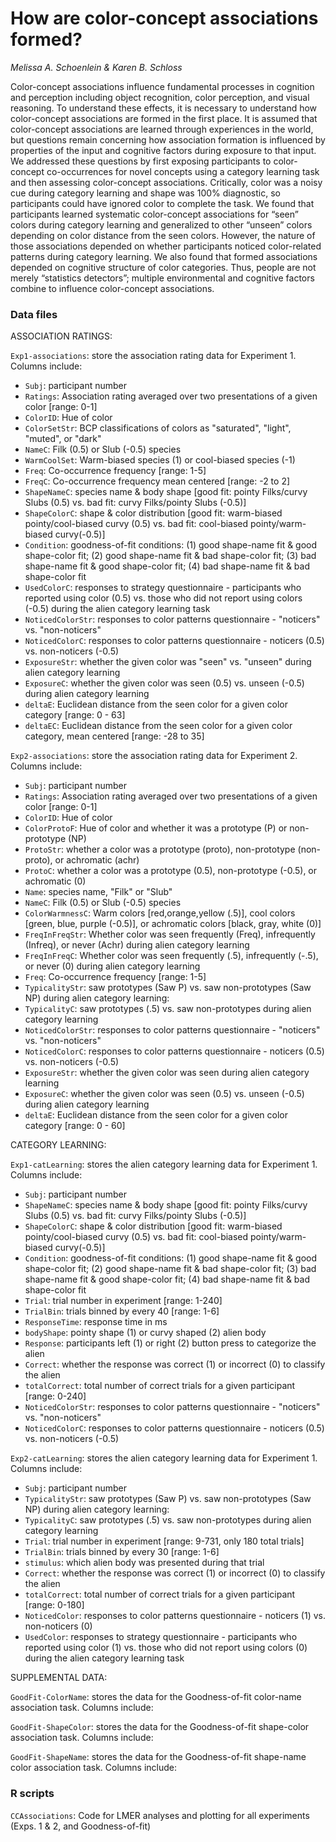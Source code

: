 # How are color-concept associations formed? 

_Melissa A. Schoenlein & Karen B. Schloss_

Color-concept associations influence fundamental processes in cognition and perception including object recognition, color perception, and visual reasoning. To understand these effects, it is necessary to understand how color-concept associations are formed in the first place. It is assumed that color-concept associations are learned through experiences in the world, but questions remain concerning how association formation is influenced by properties of the input and cognitive factors during exposure to that input. We addressed these questions by first exposing participants to color-concept co-occurrences for novel concepts using a category learning task and then assessing color-concept associations. Critically, color was a noisy cue during category learning and shape was 100% diagnostic, so participants could have ignored color to complete the task. We found that participants learned systematic color-concept associations for “seen” colors during category learning and generalized to other “unseen” colors depending on color distance from the seen colors. However, the nature of those associations depended on whether participants noticed color-related patterns during category learning. We also found that formed associations depended on cognitive structure of color categories. Thus, people are not merely “statistics detectors”; multiple environmental and cognitive factors combine to influence color-concept associations. 



### Data files


ASSOCIATION RATINGS: 

`Exp1-associations`: store the association rating data for Experiment 1. Columns include: 
- `Subj`: participant number 
- `Ratings`: Association rating averaged over two presentations of a given color [range: 0-1] 
- `ColorID`: Hue of color 
- `ColorSetStr`: BCP classifications of colors as "saturated", "light", "muted", or "dark"
- `NameC`: Filk (0.5) or Slub (-0.5) species
- `WarmCoolSet`: Warm-biased species (1) or cool-biased species (-1)
- `Freq`: Co-occurrence frequency [range: 1-5]
- `FreqC`: Co-occurrence frequency mean centered [range: -2 to 2]
- `ShapeNameC`: species name & body shape [good fit: pointy Filks/curvy Slubs (0.5) vs. bad fit: curvy Filks/pointy Slubs (-0.5)]
- `ShapeColorC`: shape & color distribution [good fit: warm-biased pointy/cool-biased curvy (0.5) vs. bad fit: cool-biased pointy/warm-biased curvy(-0.5)]
- `Condition`: goodness-of-fit conditions: 
       (1) good shape-name fit & good shape-color fit;
       (2) good shape-name fit & bad shape-color fit;
       (3) bad shape-name fit & good shape-color fit;
       (4) bad shape-name fit & bad shape-color fit
- `UsedColorC`: responses to strategy questionnaire - participants who reported using color (0.5) vs. those who did not report using colors (-0.5) during the alien category learning task
- `NoticedColorStr`: responses to color patterns questionnaire - "noticers" vs. "non-noticers"
- `NoticedColorC`: responses to color patterns questionnaire - noticers (0.5) vs. non-noticers (-0.5)
- `ExposureStr`: whether the given color was "seen" vs. "unseen" during alien category learning
- `ExposureC`: whether the given color was seen (0.5) vs. unseen (-0.5) during alien category learning
- `deltaE`: Euclidean distance from the seen color for a given color category [range: 0 - 63]
- `deltaEC`: Euclidean distance from the seen color for a given color category, mean centered [range: -28 to 35]



 `Exp2-associations`:  store the association rating data for Experiment 2. Columns include: 
- `Subj`: participant number 
- `Ratings`: Association rating averaged over two presentations of a given color [range: 0-1] 
- `ColorID`: Hue of color 
- `ColorProtoF`: Hue of color and whether it was a prototype (P) or non-prototype (NP)
- `ProtoStr`: whether a color was a prototype (proto), non-prototype (non-proto), or achromatic (achr)
- `ProtoC`: whether a color was a prototype (0.5), non-prototype (-0.5), or achromatic (0)
- `Name`: species name, "Filk" or "Slub"
- `NameC`: Filk (0.5) or Slub (-0.5) species
- `ColorWarmnessC`: Warm colors [red,orange,yellow (.5)], cool colors [green, blue, purple (-0.5)], or achromatic colors [black, gray, white (0)]
- `FreqInFreqStr`: Whether color was seen frequently (Freq), infrequently (Infreq), or never (Achr) during alien category learning
- `FreqInFreqC`: Whether color was seen frequently (.5), infrequently (-.5), or never (0) during alien category learning
- `Freq`: Co-occurrence frequency [range: 1-5]
- `TypicalityStr`: saw prototypes (Saw P) vs. saw non-prototypes (Saw NP) during alien category learning: 
- `TypicalityC`: saw prototypes (.5) vs. saw non-prototypes during alien category learning 
- `NoticedColorStr`: responses to color patterns questionnaire - "noticers" vs. "non-noticers"
- `NoticedColorC`: responses to color patterns questionnaire - noticers (0.5) vs. non-noticers (-0.5)
- `ExposureStr`: whether the given color was seen during alien category learning
- `ExposureC`: whether the given color was seen (0.5) vs. unseen (-0.5) during alien category learning
- `deltaE`: Euclidean distance from the seen color for a given color category [range: 0 - 60]



CATEGORY LEARNING: 

`Exp1-catLearning`: stores the alien category learning data for Experiment 1. Columns include: 
- `Subj`: participant number 
- `ShapeNameC`: species name & body shape [good fit: pointy Filks/curvy Slubs (0.5) vs. bad fit: curvy Filks/pointy Slubs (-0.5)]
- `ShapeColorC`: shape & color distribution [good fit: warm-biased pointy/cool-biased curvy (0.5) vs. bad fit: cool-biased pointy/warm-biased curvy(-0.5)]
- `Condition`: goodness-of-fit conditions: 
       (1) good shape-name fit & good shape-color fit;
       (2) good shape-name fit & bad shape-color fit;
       (3) bad shape-name fit & good shape-color fit;
       (4) bad shape-name fit & bad shape-color fit
- `Trial`: trial number in experiment [range: 1-240]
- `TrialBin`: trials binned by every 40 [range: 1-6]
- `ResponseTime`: response time in ms
- `bodyShape`: pointy shape (1) or curvy shaped (2) alien body
- `Response`: participants left (1) or right (2) button press to categorize the alien
- `Correct`: whether the response was correct (1) or incorrect (0) to classify the alien
- `totalCorrect`: total number of correct trials for a given participant [range: 0-240]
- `NoticedColorStr`: responses to color patterns questionnaire - "noticers" vs. "non-noticers"
- `NoticedColorC`: responses to color patterns questionnaire - noticers (0.5) vs. non-noticers (-0.5)


`Exp2-catLearning`: stores the alien category learning data for Experiment 1. Columns include: 
- `Subj`: participant number 
- `TypicalityStr`: saw prototypes (Saw P) vs. saw non-prototypes (Saw NP) during alien category learning: 
- `TypicalityC`: saw prototypes (.5) vs. saw non-prototypes during alien category learning 
- `Trial`: trial number in experiment [range: 9-731, only 180 total trials]
- `TrialBin`: trials binned by every 30 [range: 1-6]
- `stimulus`: which alien body was presented during that trial
- `Correct`: whether the response was correct (1) or incorrect (0) to classify the alien
- `totalCorrect`: total number of correct trials for a given participant [range: 0-180]
- `NoticedColor`: responses to color patterns questionnaire - noticers (1) vs. non-noticers (0)
- `UsedColor`: responses to strategy questionnaire - participants who reported using color (1) vs. those who did not report using colors (0) during the alien category learning task





SUPPLEMENTAL DATA: 

`GoodFit-ColorName`: stores the data for the Goodness-of-fit color-name association task. Columns include: 

`GoodFit-ShapeColor`: stores the data for the Goodness-of-fit shape-color association task. Columns include: 

`GoodFit-ShapeName`: stores the data for the Goodness-of-fit shape-name color association task. Columns include: 



### R scripts

`CCAssociations`: Code for LMER analyses and plotting for all experiments (Exps. 1 & 2, and Goodness-of-fit)





